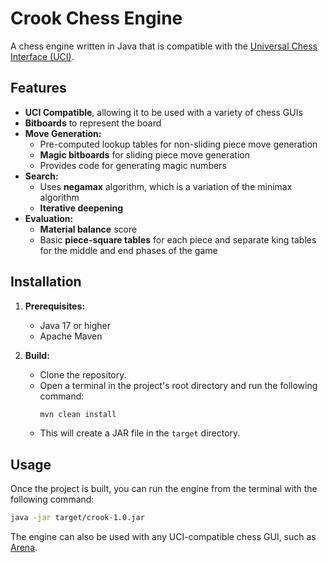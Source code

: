 # Crook Chess Engine

A chess engine written in Java that is compatible with the [Universal Chess Interface (UCI)](https://backscattering.de/chess/uci/).

## Features

*   **UCI Compatible**, allowing it to be used with a variety of chess GUIs
*   **Bitboards** to represent the board
*   **Move Generation:**
    * Pre-computed lookup tables for non-sliding piece move generation
    * **Magic bitboards** for sliding piece move generation
    * Provides code for generating magic numbers
*   **Search:**
    *   Uses **negamax** algorithm, which is a variation of the minimax algorithm
    *   **Iterative deepening**
*   **Evaluation:**
    *  **Material balance** score
    * Basic **piece-square tables** for each piece and separate king tables for the middle and end phases of the game

## Installation

1.  **Prerequisites:**
    *   Java 17 or higher
    *   Apache Maven

2.  **Build:**
    *   Clone the repository.
    *   Open a terminal in the project's root directory and run the following command:
        ```bash
        mvn clean install
        ```
    *   This will create a JAR file in the `target` directory.

## Usage

Once the project is built, you can run the engine from the terminal with the following command:

```bash
java -jar target/crook-1.0.jar
```

The engine can also be used with any UCI-compatible chess GUI, such as [Arena](http://www.playwitharena.de/).
